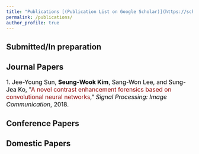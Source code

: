 ```yaml
---
title: "Publications [(Publication List on Google Scholar)](https://scholar.google.co.kr/citations?user=UNZmEKIAAAAJ&hl=ko)"
permalink: /publications/
author_profile: true
---
```


## Submitted/In preparation

## Journal Papers
<font size="3em" color="black">1. Jee-Young Sun, __Seung-Wook Kim__, Sang-Won Lee, and Sung-Jea Ko, "<font size="3em" color=#8C0000>A novel contrast enhancement forensics based on convolutional neural networks</font>," _Signal Processing: Image Communication_, 2018.</font>


## Conference Papers

## Domestic Papers
